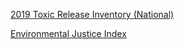 [2019 Toxic Release Inventory (National)](https://drive.google.com/file/d/1lQweMD0q-UhTU2DIg8q2_JANyjOhebSQ/view?usp=sharing)

[Environmental Justice Index](https://experience.arcgis.com/experience/10788c3e860d489e9e8a63a2238bb63d)
